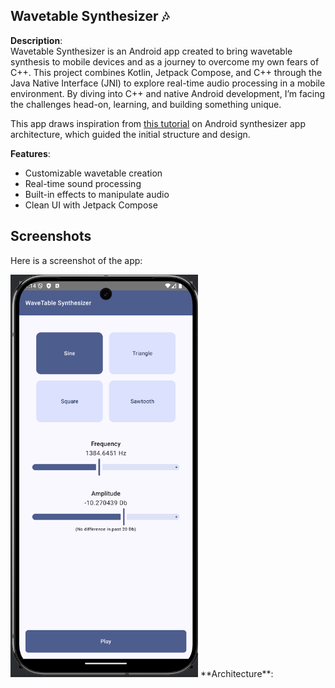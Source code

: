
## Wavetable Synthesizer 🎶

**Description**:  
Wavetable Synthesizer is an Android app created to bring wavetable synthesis to mobile devices and as a journey to overcome my own fears of C++. This project combines Kotlin, Jetpack Compose, and C++ through the Java Native Interface (JNI) to explore real-time audio processing in a mobile environment. By diving into C++ and native Android development, I’m facing the challenges head-on, learning, and building something unique.

This app draws inspiration from [this tutorial](https://thewolfsound.com/android-synthesizer-1-app-architecture/) on Android synthesizer app architecture, which guided the initial structure and design.

**Features**:

-   Customizable wavetable creation
-   Real-time sound processing
-   Built-in effects to manipulate audio
-   Clean UI with Jetpack Compose

## Screenshots

Here is a screenshot of the app:

<img src="screenshot/screenshot.png" alt="Screenshot" width="300"/>
**Architecture**: